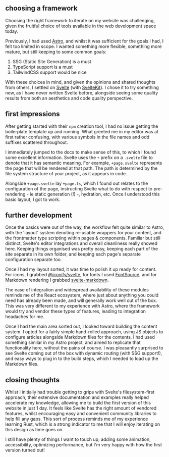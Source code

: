 ## choosing a framework

Choosing the right framework to iterate on my website was challenging, given the fruitful choice of tools available in the 
web development space today.

Previously, I had used [Astro](https://astro.build/), and whilst it was sufficient for the goals I had, I felt too limited in scope.
I wanted something more flexible, something more mature, but still keeping to some common goals:

1) SSG (Static Site Generation) is a must
2) TypeScript support is a must
3) TailwindCSS support would be nice

With these choices in mind, and given the opinions and shared thoughts from others, I settled on [Svelte](https://svelte.dev/) (with [SvelteKit](https://kit.svelte.dev/)).
I chose it to try something new, as I have never written Svelte before, alongside seeing some quality results from both an aesthetics and code quality perspective.

## first impressions

After getting started with their `npm` creation tool, I had no issue getting the boilerplate template up and running. What greeted me in my editor
was at first rather confusing, with various symbols in the file names and odd suffixes scattered throughout.

I immediately jumped to the docs to make sense of this, to which I found some excellent information. Svelte uses the `+` prefix on a `.svelte` file to denote
that it has semantic meaning. For example, `+page.svelte` represents the page that will be rendered at that path. 
The path is determined by the file system structure of your project, as it appears in code.

Alongside `+page.svelte` lay `+page.ts`, which I found out relates to the configuration of the page, instructing Svelte what to do with respect to pre-rendering -
ie static generation (!) -, hydration, etc. Once I understood this basic layout, I got to work.

## further development

Once the basics were out of the way, the workflow felt quite similar to Astro, with the 'layout' system denoting re-usable wrappers for your content, and the 
frontmatter type scripting within pages & components. Familiar but still distinct, Svelte's editor integrations and overall cleanliness really showed here.
Keeping things organised was pretty easy, keeping each part of the site separate in its own folder, and keeping each page's separate configuration separate too.

Once I had my layout sorted, it was time to polish it up ready for content. For icons, I grabbed [@iconify/svelte](https://www.npmjs.com/package/@iconify/svelte),
for fonts I used [FontSource](https://fontsource.org/docs/guides/svelte), and for Markdown rendering I grabbed [svelte-markdown](https://www.npmjs.com/package/svelte-markdown).

The ease of integration and widespread availability of these modules reminds me of the React ecosystem, where just about anything you could need has already been
made, and will generally work well out of the box. 
This was very different to my experience with Astro, where the framework would try and vendor these types of features, leading to integration headaches for me.

Once I had the main area sorted out, I looked toward building the content system. I opted for a fairly simple hand-rolled approach, using JS objects to configure
articles alongside Markdown files for the contents. I had used something similar in my Astro project, and aimed to replicate that functionality here, without the
pains of course. I was pleasantly surprised to see Svelte coming out of the box with dynamic routing (with SSG support!), and easy ways to plug in to the build
steps, which I needed to load up the Markdown files.

## closing thoughts

Whilst I initially had trouble getting to grips with Svelte's filesystem-first approach, their extensive documentation and examples really helped accelerate my
knowledge, allowing me to build the first version of this website in just 1 day. It feels like Svelte has the right amount of vendored features, whilst
encouraging easy and convenient community libraries to help fill any gaps. This sort of process reminds me of my experience learning Rust, which is a strong
indicator to me that I will enjoy iterating on this design as time goes on.

I still have plenty of things I want to touch up; adding some animation, accessibility, optimizing performance, but I'm very happy with how the first version
turned out!